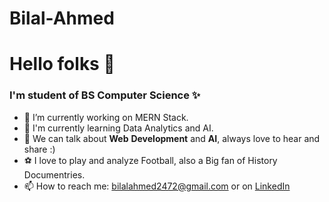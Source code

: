 # Bilal-Ahmed
# Hello folks 👋
### I'm student of BS Computer Science ✨
<!--
**Bilal-Ahmed/Bilal-Ahmed** is a ✨ _special_ ✨ repository because its `README.md` (this file) appears on your GitHub profile. -->

- 🔭 I’m currently working on MERN Stack.
- 🤿 I'm currently learning Data Analytics and AI.
- 🎎 We can talk about **Web** **Development** and **AI**, always love to hear and share :)
- ⚽ I love to play and analyze Football, also a Big fan of History Documentries.
- 📫 How to reach me: bilalahmed2472@gmail.com or on  <a href="https://www.linkedin.com/in/bilalahmedme/" class="button icon search">LinkedIn</a> 


